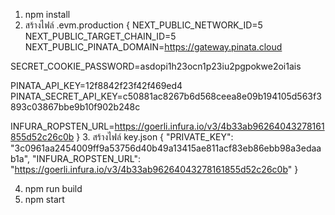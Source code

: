 1. npm install
2. สร้างไฟล์ .evm.production 
{
NEXT_PUBLIC_NETWORK_ID=5   
NEXT_PUBLIC_TARGET_CHAIN_ID=5
NEXT_PUBLIC_PINATA_DOMAIN=https://gateway.pinata.cloud

SECRET_COOKIE_PASSWORD=asdopi1h23ocn1p23iu2pgpokwe2oi1ais

PINATA_API_KEY=12f8842f23f42f469ed4
PINATA_SECRET_API_KEY=c50881ac8267b6d568ceea8e09b194105d563f3893c03867bbe9b10f902b248c

INFURA_ROPSTEN_URL=https://goerli.infura.io/v3/4b33ab96264043278161855d52c26c0b
}
3. สร้างไฟล์ key.json
{
    "PRIVATE_KEY": "3c0961aa2454009ff9a53756d40b49a13415ae811acf83eb86ebb98a3edaab1a",
    "INFURA_ROPSTEN_URL": "https://goerli.infura.io/v3/4b33ab96264043278161855d52c26c0b"
}

4. npm run build
5. npm start
